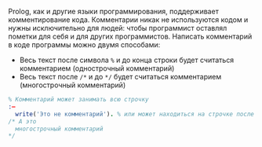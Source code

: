 Prolog, как и другие языки программирования, поддерживает комментирование кода. Комментарии никак не используются кодом и нужны исключительно для людей: чтобы программист оставлял пометки для себя и для других программистов. Написать комментарий в коде программы можно двумя способами:

* Весь текст после символа `%` и до конца строки будет считаться комментарием (однострочный комментарий)
* Весь текст после `/*` и до `*/` будет считаться комментарием (многострочный комментарий)

```prolog
% Комментарий может занимать всю строчку
:–
  write('Это не комментарий'). % или может находиться на строчке после какого–нибудь кода
/* А это
  многострочный комментарий
*/
```
